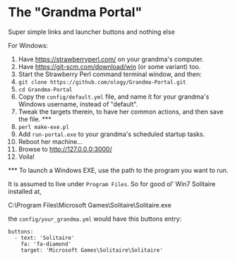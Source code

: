 # The "Grandma Portal"

Super simple links and launcher buttons and nothing else

For Windows:

1. Have https://strawberryperl.com/ on your grandma's computer.
2. Have https://git-scm.com/download/win (or some variant) too.
3. Start the Strawberry Perl command terminal window, and then:
4. `git clone https://github.com/ology/Grandma-Portal.git`
5. `cd Grandma-Portal`
6. Copy the `config/default.yml` file, and name it for your grandma's Windows username, instead of "default".
7. Tweak the targets therein, to have her common actions, and then save the file. ***
7. `perl make-exe.pl`
8. Add `run-portal.exe` to your grandma's scheduled startup tasks.
9. Reboot her machine...
10. Browse to http://127.0.0.0:3000/
11. Voila!

*** To launch a Windows EXE, use the path to the program you want to run.

It is assumed to live under `Program Files`. So for good ol' Win7 Solitaire installed at,

   C:\Program Files\Microsoft Games\Solitaire\Solitaire.exe

the `config/your_grandma.yml` would have this buttons entry:

    buttons:
      - text: 'Solitaire'
        fa: 'fa-diamond'
        target: 'Microsoft Games\Solitaire\Solitaire'

